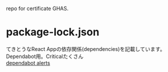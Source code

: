 repo for certificate GHAS.

# package-lock.json
てきとうなReact Appの依存関係(dependencies)を記載しています。  
Dependabot用。Criticalたくさん  
[dependabot alerts](https://github.com/a-shinba/certificate-ghas/security/dependabot)
